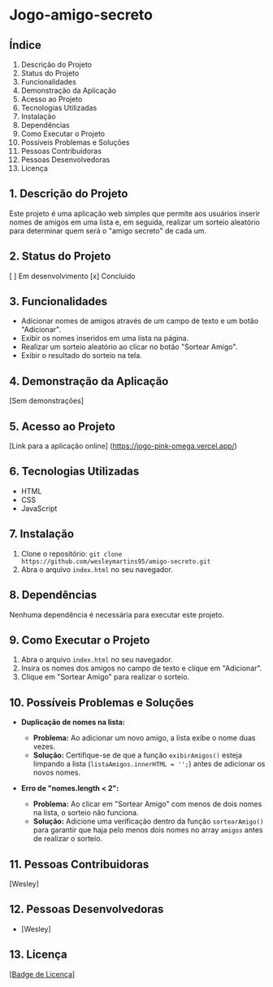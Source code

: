 # Jogo-amigo-secreto

## Índice

1. Descrição do Projeto
2. Status do Projeto
3. Funcionalidades
4. Demonstração da Aplicação
5. Acesso ao Projeto
6. Tecnologias Utilizadas
7. Instalação
8. Dependências
9. Como Executar o Projeto
10. Possíveis Problemas e Soluções
11. Pessoas Contribuidoras
12. Pessoas Desenvolvedoras
13. Licença

## 1. Descrição do Projeto

Este projeto é uma aplicação web simples que permite aos usuários inserir nomes de amigos em uma lista e, em seguida, realizar um sorteio aleatório para determinar quem será o "amigo secreto" de cada um.

## 2. Status do Projeto

[ ] Em desenvolvimento
[x] Concluído

## 3. Funcionalidades

* Adicionar nomes de amigos através de um campo de texto e um botão "Adicionar".
* Exibir os nomes inseridos em uma lista na página.
* Realizar um sorteio aleatório ao clicar no botão "Sortear Amigo".
* Exibir o resultado do sorteio na tela.

## 4. Demonstração da Aplicação

[Sem demonstrações]

## 5. Acesso ao Projeto

[Link para a aplicação online] (https://jogo-pink-omega.vercel.app/)

## 6. Tecnologias Utilizadas

* HTML
* CSS
* JavaScript

## 7. Instalação

1. Clone o repositório: `git clone https://github.com/wesleymartins95/amigo-secreto.git`
2. Abra o arquivo `index.html` no seu navegador.

## 8. Dependências

Nenhuma dependência é necessária para executar este projeto.

## 9. Como Executar o Projeto

1. Abra o arquivo `index.html` no seu navegador.
2. Insira os nomes dos amigos no campo de texto e clique em "Adicionar".
3. Clique em "Sortear Amigo" para realizar o sorteio.

## 10. Possíveis Problemas e Soluções

* **Duplicação de nomes na lista:**
    * **Problema:** Ao adicionar um novo amigo, a lista exibe o nome duas vezes.
    * **Solução:** Certifique-se de que a função `exibirAmigos()` esteja limpando a lista (`listaAmigos.innerHTML = '';`) antes de adicionar os novos nomes.

* **Erro de "nomes.length < 2":**
    * **Problema:** Ao clicar em "Sortear Amigo" com menos de dois nomes na lista, o sorteio não funciona.
    * **Solução:** Adicione uma verificação dentro da função `sortearAmigo()` para garantir que haja pelo menos dois nomes no array `amigos` antes de realizar o sorteio.

## 11. Pessoas Contribuidoras

[Wesley]

## 12. Pessoas Desenvolvedoras

* [Wesley]

## 13. Licença

[[Badge de Licença](https://img.shields.io/badge/License-MIT-blue.svg)]
